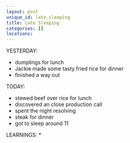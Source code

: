 ```yaml
---
layout: post
unique_id: late_sleeping
title: Late Sleeping
categories: []
locations: 
---
```


YESTERDAY:
* dumplings for lunch
* Jackie made some tasty fried rice for dinner
* finished a way out

TODAY:
* stewed beef over rice for lunch
* discovered an close production call
* spent the night resolving
* steak for dinner
* got to sleep around 11

LEARNINGS:
* 
